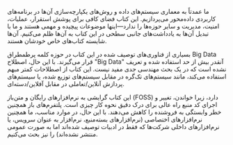ما عمدتاً به معماری سیستم‌های داده و روش‌های یکپارچه‌سازی آن‌ها در
برنامه‌های کاربردی داده‌محور می‌پردازیم. این کتاب فضای کافی برای پوشش استقرار، عملیات، امنیت، مدیریت و سایر حوزه‌ها را ندارد—اینها موضوعات پیچیده و مهمی هستند و ما با تبدیل آن‌ها به یادداشت‌های جانبی سطحی در این کتاب به آن‌ها ظلم می‌کنیم. آن‌ها شایسته کتاب‌های خاص خودشان هستند.

بسیاری از فناوری‌های توصیف شده در این کتاب در حوزه کلمه پرطمطراق Big Data قرار می‌گیرند.
با این حال، اصطلاح "Big Data" آنقدر بیش از حد استفاده شده و تعریف نشده است که در یک
بحث مهندسی جدی مفید نیست. این کتاب از اصطلاحات کمتر مبهم استفاده می‌کند، مانند سیستم‌های تک‌گره در مقابل سیستم‌های توزیع شده،
یا سیستم‌های پردازش آنلاین/تعاملی در مقابل آفلاین/دسته‌ای.

این کتاب گرایشی به نرم‌افزارهای رایگان و متن‌باز (FOSS) دارد، زیرا خواندن، تغییر و
اجرای کد منبع راه عالی برای درک دقیق نحوه کار چیزی است. پلتفرم‌های باز
همچنین خطر وابستگی به فروشنده را کاهش می‌دهند. با این حال، در موارد مناسب، ما همچنین نرم‌افزارهای اختصاصی
(نرم‌افزارهای بسته‌منبع، نرم‌افزار به عنوان سرویس، یا نرم‌افزارهای داخلی شرکت‌ها که
فقط در ادبیات توصیف شده‌اند اما به صورت عمومی منتشر نشده‌اند) را نیز بحث می‌کنیم. 